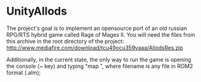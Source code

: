 # UnityAllods

The project's goal is to implement an opensource port of an old russian RPG/RTS hybrid game called Rage of Mages II.
You will need the files from this archive in the root directory of the project:
http://www.mediafire.com/download/tcu49ocu359vaaa/AllodsRes.zip

Additionally, in the current state, the only way to run the game is opening the console (~ key)
and typing "map <filename>", where filename is any file in ROM2 format (.alm);
